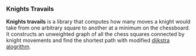 ### Knights Travails

**Knights travails** is a library that computes how many moves a knight would take from one arbitrary square to another at a minimum on the chessboard. It constructs an unweighted graph of all the chess squares connected by knight movements and find the shortest path with modified [dijkstra alogrithm](https://en.wikipedia.org/wiki/Dijkstra%27s_algorithm).

